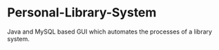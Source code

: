 # Personal-Library-System

Java and MySQL based GUI which automates the processes of a library system.
